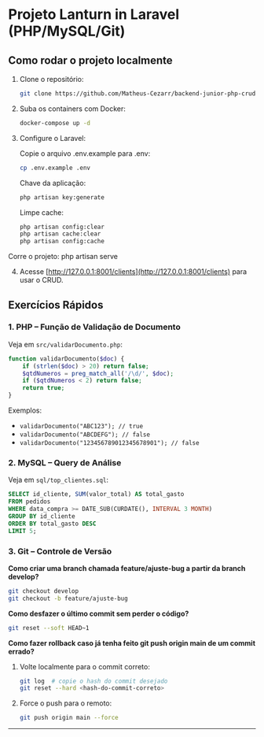# Projeto Lanturn in Laravel (PHP/MySQL/Git)

## Como rodar o projeto localmente

1. Clone o repositório:
   ```bash
   git clone https://github.com/Matheus-Cezarr/backend-junior-php-crud.git
   ```
2. Suba os containers com Docker:

   ```bash
   docker-compose up -d
   ```

3. Configure o Laravel:

   Copie o arquivo .env.example para .env:

   ```bash
   cp .env.example .env
   ```

   Chave da aplicação:

   ```bash
   php artisan key:generate
   ```

   Limpe cache:

   ```bash
   php artisan config:clear
   php artisan cache:clear
   php artisan config:cache
   ```

  Corre o projeto:
  php artisan serve

4. Acesse [http://127.0.0.1:8001/clients](http://127.0.0.1:8001/clients) para usar o CRUD.



## Exercícios Rápidos

### 1. PHP – Função de Validação de Documento

Veja em `src/validarDocumento.php`:

```php
function validarDocumento($doc) {
    if (strlen($doc) > 20) return false;
    $qtdNumeros = preg_match_all('/\d/', $doc);
    if ($qtdNumeros < 2) return false;
    return true;
}
```
Exemplos:
- `validarDocumento("ABC123"); // true`
- `validarDocumento("ABCDEFG"); // false`
- `validarDocumento("123456789012345678901"); // false`

### 2. MySQL – Query de Análise

Veja em `sql/top_clientes.sql`:

```sql
SELECT id_cliente, SUM(valor_total) AS total_gasto
FROM pedidos
WHERE data_compra >= DATE_SUB(CURDATE(), INTERVAL 3 MONTH)
GROUP BY id_cliente
ORDER BY total_gasto DESC
LIMIT 5;
```

### 3. Git – Controle de Versão

**Como criar uma branch chamada feature/ajuste-bug a partir da branch develop?**
```bash
git checkout develop
git checkout -b feature/ajuste-bug
```

**Como desfazer o último commit sem perder o código?**
```bash
git reset --soft HEAD~1
```

**Como fazer rollback caso já tenha feito git push origin main de um commit errado?**
1. Volte localmente para o commit correto:
   ```bash
   git log  # copie o hash do commit desejado
   git reset --hard <hash-do-commit-correto>
   ```
2. Force o push para o remoto:
   ```bash
   git push origin main --force
   ```

---